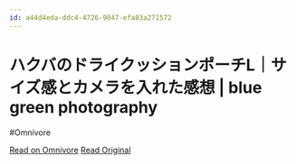 ```yaml
---
id: a44d4eda-ddc4-4726-9047-efa83a271572
---
```


# ハクバのドライクッションポーチL｜サイズ感とカメラを入れた感想 | blue green photography
#Omnivore

[Read on Omnivore](https://omnivore.app/me/l-blue-green-photography-19082222e03)
[Read Original](https://blue-green-photography.com/dry-cushion-l)

